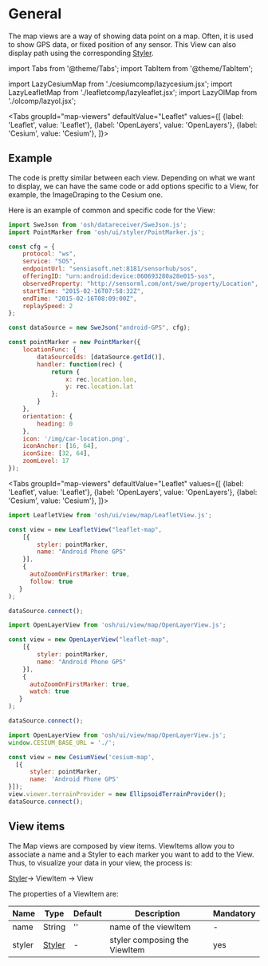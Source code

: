 # General

The map views are a way of showing data point on a map. Often, it is used to show GPS data, or fixed position of any sensor.
This View can also display path using the corresponding [Styler](../stylers/styler).

import Tabs from '@theme/Tabs';
import TabItem from '@theme/TabItem';

import LazyCesiumMap from './cesiumcomp/lazycesium.jsx';
import LazyLeafletMap from './leafletcomp/lazyleaflet.jsx';
import LazyOlMap from './olcomp/lazyol.jsx';

<Tabs
  groupId="map-viewers"
  defaultValue="Leaflet"
  values={[
    {label: 'Leaflet', value: 'Leaflet'},
    {label: 'OpenLayers', value: 'OpenLayers'},
    {label: 'Cesium', value: 'Cesium'},
  ]}>
  <TabItem value="Leaflet">
    <LazyLeafletMap/>
  </TabItem>
  <TabItem value="OpenLayers">
    <LazyOlMap/>
  </TabItem>
  <TabItem value="Cesium">
    <LazyCesiumMap/>
  </TabItem>
</Tabs>

## Example

The code is pretty similar between each view. Depending on what we want to display, we can have the same code or add
options specific to a View, for example, the ImageDraping to the Cesium one.

Here is an example of common and specific code for the View:

```jsx title="common code"
import SweJson from 'osh/datareceiver/SweJson.js';
import PointMarker from 'osh/ui/styler/PointMarker.js';

const cfg = {
    protocol: "ws",
    service: "SOS",
    endpointUrl: "sensiasoft.net:8181/sensorhub/sos",
    offeringID: "urn:android:device:060693280a28e015-sos",
    observedProperty: "http://sensorml.com/ont/swe/property/Location",
    startTime: "2015-02-16T07:58:32Z",
    endTime: "2015-02-16T08:09:00Z",
    replaySpeed: 2
};

const dataSource = new SweJson("android-GPS", cfg);

const pointMarker = new PointMarker({
    locationFunc: {
        dataSourceIds: [dataSource.getId()],
        handler: function(rec) {
            return {
                x: rec.location.lon,
                y: rec.location.lat
            };
        }
    },
    orientation: {
        heading: 0
    },
    icon: '/img/car-location.png',
    iconAnchor: [16, 64],
    iconSize: [32, 64],
    zoomLevel: 17
});
```

<Tabs
  groupId="map-viewers"
  defaultValue="Leaflet"
  values={[
    {label: 'Leaflet', value: 'Leaflet'},
    {label: 'OpenLayers', value: 'OpenLayers'},
    {label: 'Cesium', value: 'Cesium'},
  ]}>
  <TabItem value="Leaflet">

  ```jsx title="Leaflet specific code"
  import LeafletView from 'osh/ui/view/map/LeafletView.js';

  const view = new LeafletView("leaflet-map",
      [{
          styler: pointMarker,
          name: "Android Phone GPS"
      }],
      {
        autoZoomOnFirstMarker: true,
        follow: true
     }
  );

  dataSource.connect();
  ```

  </TabItem>
  <TabItem value="OpenLayers">

  ```jsx title="OpenLayers specific code"
  import OpenLayerView from 'osh/ui/view/map/OpenLayerView.js';

  const view = new OpenLayerView("leaflet-map",
      [{
          styler: pointMarker,
          name: "Android Phone GPS"
      }],
      {
        autoZoomOnFirstMarker: true,
        watch: true
     }
  );

  dataSource.connect();
  ```

  </TabItem>
  <TabItem value="Cesium">

  ```jsx title="Cesium specific code"
  import OpenLayerView from 'osh/ui/view/map/OpenLayerView.js';
  window.CESIUM_BASE_URL = './';

  const view = new CesiumView('cesium-map',
    [{
        styler: pointMarker,
        name: 'Android Phone GPS'
  }]);
  view.viewer.terrainProvider = new EllipsoidTerrainProvider();
  dataSource.connect();
  ```

  </TabItem>
</Tabs>

## View items

The Map views are composed by view items. ViewItems allow you to associate a name and a Styler to each marker you want
 to add to the View. Thus, to visualize your data in your view, the process is:

 [Styler](../../stylers/styler)-> ViewItem -> View

The properties of a ViewItem are:

| Name | Type | Default | Description |  Mandatory
| ---- | ---- | ------- | --------------- |  ---------
| name | String | '' | name of the viewItem | -
| styler | [Styler](../../stylers/styler) | - | styler composing the ViewItem | yes

